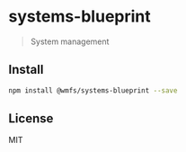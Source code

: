 # systems-blueprint

> System management

## Install

``` bash
npm install @wmfs/systems-blueprint --save
```

## <a name="license"></a>License

MIT

